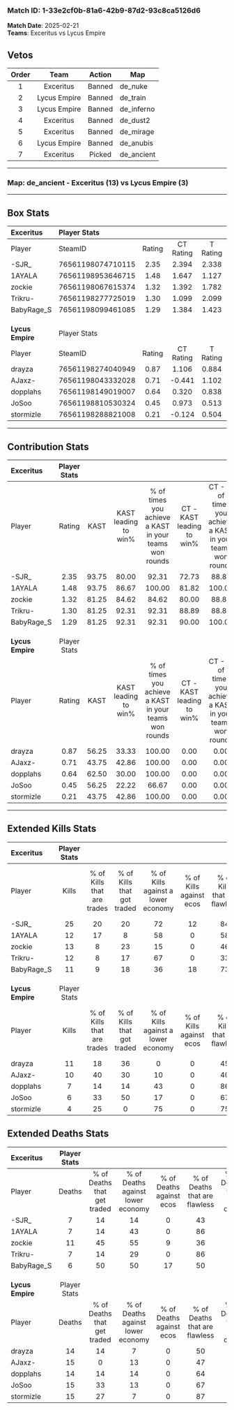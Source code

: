 ### Match ID: 1-33e2cf0b-81a6-42b9-87d2-93c8ca5126d6  
**Match Date**: 2025-02-21  
**Teams**: Exceritus vs Lycus Empire  

## Vetos  

| Order | Team | Action | Map |
| :---: | :--: | :----: | --- |
| 1 | Exceritus | Banned | de_nuke |
| 2 | Lycus Empire | Banned | de_train |
| 3 | Lycus Empire | Banned | de_inferno |
| 4 | Exceritus | Banned | de_dust2 |
| 5 | Exceritus | Banned | de_mirage |
| 6 | Lycus Empire | Banned | de_anubis |
| 7 | Exceritus | Picked | de_ancient |

---  

### **Map**: de_ancient - Exceritus (13) vs Lycus Empire (3)  
---  

## Box Stats  

| **Exceritus**    | Player Stats      |        |           |          |       |       |       |         |        |      |     |
| :- | :- | :-: | :-: | :-: | :-: | :-: | :-: | :-: | :-: | :-: | :-: |
| Player           | SteamID           | Rating | CT Rating | T Rating | KAST  |  ADR  | Kills | Assists | Deaths | K/D  | HS% |
| -SJR_            | 76561198074710115 |  2.35  |   2.394   |  2.338   | 93.75 | 145.2 |  25   |    3    |   7    | 3.57 | 52  |
| 1AYALA           | 76561198953646715 |  1.48  |   1.647   |  1.127   | 93.75 | 86.9  |  12   |    6    |   7    | 1.71 | 58  |
| zockie           | 76561198067615374 |  1.32  |   1.392   |  1.782   | 81.25 | 92.3  |  13   |    6    |   11   | 1.18 | 69  |
| Trikru-          | 76561198277725019 |  1.30  |   1.099   |  2.099   | 81.25 | 67.4  |  12   |    3    |   7    | 1.71 | 58  |
| BabyRage_S       | 76561198099461085 |  1.29  |   1.384   |  1.423   | 81.25 | 68.8  |  11   |    4    |   6    | 1.83 | 72  |
|                  |                   |        |           |          |       |       |       |         |        |      |     |
|                  |                   |        |           |          |       |       |       |         |        |      |     |
|                  |                   |        |           |          |       |       |       |         |        |      |     |
| **Lycus Empire** | Player Stats      |        |           |          |       |       |       |         |        |      |     |
| Player           | SteamID           | Rating | CT Rating | T Rating | KAST  |  ADR  | Kills | Assists | Deaths | K/D  | HS% |
| drayza           | 76561198274040949 |  0.87  |   1.106   |  0.884   | 56.25 | 81.4  |  11   |    2    |   14   | 0.79 | 27  |
| AJaxz-           | 76561198043332028 |  0.71  |  -0.441   |  1.102   | 43.75 | 82.8  |  10   |    4    |   15   | 0.67 | 70  |
| dopplahs         | 76561198149019007 |  0.64  |   0.320   |  0.838   | 62.50 | 60.5  |   7   |    3    |   14   | 0.50 | 42  |
| JoSoo            | 76561198810530324 |  0.45  |   0.973   |  0.513   | 56.25 | 41.6  |   6   |    3    |   15   | 0.40 | 50  |
| stormizle        | 76561198288821008 |  0.21  |  -0.124   |  0.504   | 43.75 | 33.9  |   4   |    1    |   15   | 0.27 | 75  |
---  

## Contribution Stats  

| **Exceritus**    | Player Stats |       |                      |                                                        |                           |                                                             |                          |                                                            |
| :- | :-: | :-: | :-: | :-: | :-: | :-: | :-: | :-: |
| Player           |    Rating    | KAST  | KAST leading to win% | % of times you achieve a KAST in your teams won rounds | CT - KAST leading to win% | CT - % of times you achieve a KAST in your teams won rounds | T - KAST leading to win% | T - % of times you achieve a KAST in your teams won rounds |
| -SJR_            |     2.35     | 93.75 |        80.00         |                         92.31                          |           72.73           |                            88.89                            |          100.00          |                           100.00                           |
| 1AYALA           |     1.48     | 93.75 |        86.67         |                         100.00                         |           81.82           |                           100.00                            |          100.00          |                           100.00                           |
| zockie           |     1.32     | 81.25 |        84.62         |                         84.62                          |           80.00           |                            88.89                            |          100.00          |                           75.00                            |
| Trikru-          |     1.30     | 81.25 |        92.31         |                         92.31                          |           88.89           |                            88.89                            |          100.00          |                           100.00                           |
| BabyRage_S       |     1.29     | 81.25 |        92.31         |                         92.31                          |           90.00           |                           100.00                            |          100.00          |                           75.00                            |
|                  |              |       |                      |                                                        |                           |                                                             |                          |                                                            |
|                  |              |       |                      |                                                        |                           |                                                             |                          |                                                            |
|                  |              |       |                      |                                                        |                           |                                                             |                          |                                                            |
| **Lycus Empire** | Player Stats |       |                      |                                                        |                           |                                                             |                          |                                                            |
| Player           |    Rating    | KAST  | KAST leading to win% | % of times you achieve a KAST in your teams won rounds | CT - KAST leading to win% | CT - % of times you achieve a KAST in your teams won rounds | T - KAST leading to win% | T - % of times you achieve a KAST in your teams won rounds |
| drayza           |     0.87     | 56.25 |        33.33         |                         100.00                         |           0.00            |                            0.00                             |          42.86           |                           100.00                           |
| AJaxz-           |     0.71     | 43.75 |        42.86         |                         100.00                         |           0.00            |                            0.00                             |          42.86           |                           100.00                           |
| dopplahs         |     0.64     | 62.50 |        30.00         |                         100.00                         |           0.00            |                            0.00                             |          37.50           |                           100.00                           |
| JoSoo            |     0.45     | 56.25 |        22.22         |                         66.67                          |           0.00            |                            0.00                             |          28.57           |                           66.67                            |
| stormizle        |     0.21     | 43.75 |        42.86         |                         100.00                         |           0.00            |                            0.00                             |          50.00           |                           100.00                           |
---  

## Extended Kills Stats  

| **Exceritus**    | Player Stats |                            |                            |                                    |                         |                              |                                 |                                       |                    |           |
| :- | :-: | :-: | :-: | :-: | :-: | :-: | :-: | :-: | :-: | :-: |
| Player           |    Kills     | % of Kills that are trades | % of Kills that got traded | % of Kills against a lower economy | % of Kills against ecos | % of Kills that are flawless | % of Kills that are close duels | % of Kills that are assisted by flash | Pistol Round Kills | AWP Kills |
| -SJR_            |      25      |             20             |             20             |                 72                 |           12            |              84              |                8                |                   0                   |         0          |     1     |
| 1AYALA           |      12      |             17             |             8              |                 58                 |            0            |              58              |                8                |                   8                   |         0          |     1     |
| zockie           |      13      |             8              |             23             |                 15                 |            0            |              46              |                0                |                  15                   |         0          |     3     |
| Trikru-          |      12      |             8              |             17             |                 67                 |            0            |              33              |                8                |                  17                   |         4          |     3     |
| BabyRage_S       |      11      |             9              |             18             |                 36                 |           18            |              73              |               18                |                   9                   |         0          |     2     |
|                  |              |                            |                            |                                    |                         |                              |                                 |                                       |                    |           |
|                  |              |                            |                            |                                    |                         |                              |                                 |                                       |                    |           |
|                  |              |                            |                            |                                    |                         |                              |                                 |                                       |                    |           |
| **Lycus Empire** | Player Stats |                            |                            |                                    |                         |                              |                                 |                                       |                    |           |
| Player           |    Kills     | % of Kills that are trades | % of Kills that got traded | % of Kills against a lower economy | % of Kills against ecos | % of Kills that are flawless | % of Kills that are close duels | % of Kills that are assisted by flash | Pistol Round Kills | AWP Kills |
| drayza           |      11      |             18             |             36             |                 0                  |            0            |              45              |                0                |                  18                   |         4          |     0     |
| AJaxz-           |      10      |             40             |             30             |                 10                 |            0            |              40              |               10                |                   0                   |         0          |     3     |
| dopplahs         |      7       |             14             |             14             |                 43                 |            0            |              86              |                0                |                   0                   |         0          |     0     |
| JoSoo            |      6       |             33             |             50             |                 17                 |            0            |              67              |                0                |                   0                   |         0          |     0     |
| stormizle        |      4       |             25             |             0              |                 75                 |            0            |              75              |                0                |                   0                   |         0          |     0     |
## Extended Deaths Stats  

| **Exceritus**    | Player Stats |                             |                                   |                          |                               |                            |                           |               |
| :- | :-: | :-: | :-: | :-: | :-: | :-: | :-: | :-: |
| Player           |    Deaths    | % of Deaths that get traded | % of Deaths against lower economy | % of Deaths against ecos | % of Deaths that are flawless | % of Deaths that are close | % of Deaths while blinded | Deaths to AWP |
| -SJR_            |      7       |             14              |                14                 |            0             |              43               |             0              |             0             |       0       |
| 1AYALA           |      7       |             14              |                43                 |            0             |              86               |             0              |            14             |       1       |
| zockie           |      11      |             45              |                55                 |            9             |              36               |             0              |             0             |       1       |
| Trikru-          |      7       |             14              |                29                 |            0             |              86               |             0              |            14             |       1       |
| BabyRage_S       |      6       |             50              |                50                 |            17            |              50               |             17             |             0             |       1       |
|                  |              |                             |                                   |                          |                               |                            |                           |               |
|                  |              |                             |                                   |                          |                               |                            |                           |               |
|                  |              |                             |                                   |                          |                               |                            |                           |               |
| **Lycus Empire** | Player Stats |                             |                                   |                          |                               |                            |                           |               |
| Player           |    Deaths    | % of Deaths that get traded | % of Deaths against lower economy | % of Deaths against ecos | % of Deaths that are flawless | % of Deaths that are close | % of Deaths while blinded | Deaths to AWP |
| drayza           |      14      |             14              |                 7                 |            0             |              50               |             7              |            14             |       1       |
| AJaxz-           |      15      |              0              |                13                 |            0             |              47               |             7              |             0             |       1       |
| dopplahs         |      14      |             14              |                14                 |            0             |              64               |             21             |            21             |       1       |
| JoSoo            |      15      |             33              |                13                 |            0             |              67               |             7              |             7             |       1       |
| stormizle        |      15      |             27              |                 7                 |            0             |              87               |             0              |             0             |       0       |
